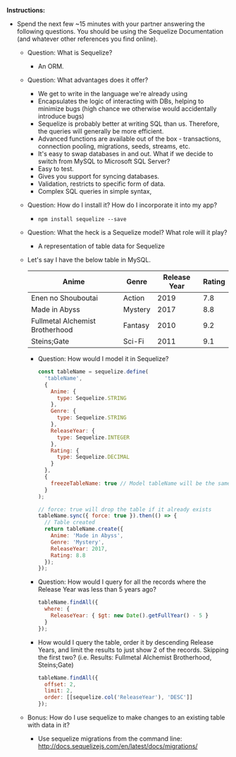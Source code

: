 **Instructions:**

- Spend the next few ~15 minutes with your partner answering the following questions. You should be using the Sequelize Documentation (and whatever other references you find online).

  - Question: What is Sequelize?

    - An ORM.

  - Question: What advantages does it offer?

    - We get to write in the language we're already using
    - Encapsulates the logic of interacting with DBs, helping to minimize bugs (high chance we otherwise would accidentally introduce bugs)
    - Sequelize is probably better at writing SQL than us. Therefore, the queries will generally be more efficient.
    - Advanced functions are available out of the box - transactions, connection pooling, migrations, seeds, streams, etc.
    - It's easy to swap databases in and out. What if we decide to switch from MySQL to Microsoft SQL Server?
    - Easy to test.
    - Gives you support for syncing databases.
    - Validation, restricts to specific form of data.
    - Complex SQL queries in simple syntax,

  - Question: How do I install it? How do I incorporate it into my app?

    - `npm install sequelize --save`

  - Question: What the heck is a Sequelize model? What role will it play?

    - A representation of table data for Sequelize

  - Let's say I have the below table in MySQL.

    | Anime                           | Genre   | Release Year | Rating |
    | ------------------------------- | ------- | ------------ | ------ |
    | Enen no Shouboutai              | Action  | 2019         | 7.8    |
    | Made in Abyss                   | Mystery | 2017         | 8.8    |
    | Fullmetal Alchemist Brotherhood | Fantasy | 2010         | 9.2    |
    | Steins;Gate                     | Sci-Fi  | 2011         | 9.1    |

    - Question: How would I model it in Sequelize?

      ```js
      const tableName = sequelize.define(
        'tableName',
        {
          Anime: {
            type: Sequelize.STRING
          },
          Genre: {
            type: Sequelize.STRING
          },
          ReleaseYear: {
            type: Sequelize.INTEGER
          },
          Rating: {
            type: Sequelize.DECIMAL
          }
        },
        {
          freezeTableName: true // Model tableName will be the same as the model name instead of being pluralized
        }
      );

      // force: true will drop the table if it already exists
      tableName.sync({ force: true }).then(() => {
        // Table created
        return tableName.create({
          Anime: 'Made in Abyss',
          Genre: 'Mystery',
          ReleaseYear: 2017,
          Rating: 8.8
        });
      });
      ```

    - Question: How would I query for all the records where the Release Year was less than 5 years ago?

      ```js
      tableName.findAll({
        where: {
          ReleaseYear: { $gt: new Date().getFullYear() - 5 }
        }
      });
      ```

    - How would I query the table, order it by descending Release Years, and limit the results to just show 2 of the records. Skipping the first two? (i.e. Results: Fullmetal Alchemist Brotherhood, Steins;Gate)

      ```js
      tableName.findAll({
        offset: 2,
        limit: 2,
        order: [[sequelize.col('ReleaseYear'), 'DESC']]
      });
      ```

  - Bonus: How do I use sequelize to make changes to an existing table with data in it?

    - Use sequelize migrations from the command line: <http://docs.sequelizejs.com/en/latest/docs/migrations/>
